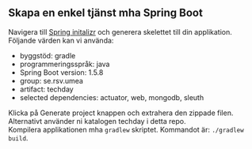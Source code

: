 
## Skapa en enkel tjänst mha Spring Boot
Navigera till [Spring initalizr](https://start.spring.io/) och generera skelettet till din applikation.  
Följande värden kan vi använda:  
 * byggstöd: gradle  
 * programmeringsspråk: java  
 * Spring Boot version: 1.5.8
 * group: se.rsv.umea
 * artifact: techday  
 * selected dependencies: actuator, web, mongodb, sleuth
 
Klicka på Generate project knappen och extrahera den zippade filen. Alternativt använder ni katalogen techday i detta repo.  
Kompilera applikationen mha `gradlew` skriptet. Kommandot är: `./gradlew build`.  
